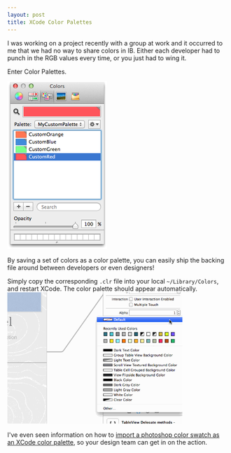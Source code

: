 ```yaml
---
layout: post
title: XCode Color Palettes 
---
```


I was working on a project recently with a group at work and it occurred to me that we had no way to share colors in IB. Either each developer had to punch in the RGB values every time, or you just had to wing it.

Enter Color Palettes. 

![color palette](/images/colorpalette.png) 

By saving a set of colors as a color palette, you can easily ship the backing file around between developers or even designers!

Simply copy the corresponding `.clr` file into your local `~/Library/Colors`, and restart XCode. The color palette should appear automatically.
<img src="/images/colorpalettedemo.gif" width="400" height="300" />

I've even seen information on how to [import a photoshop color swatch as an XCode color palette](http://blog.thefrontiergroup.com.au/2014/09/how-to-import-a-photoshop-colour-swatch-into-xcode-storyboards-os-x-colorpicker-palette/), so your design team can get in on the action.
